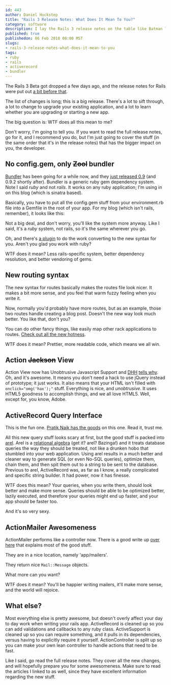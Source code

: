 ```yaml
--- 
id: 443
author: Daniel Huckstep
title: "Rails 3 Release Notes: What Does It Mean To You?"
category: software
description: I lay the Rails 3 release notes on the table like Batman lays out criminals. Easily.
published: true
publishedon: 06 Feb 2010 08:00 MST
slugs: 
- rails-3-release-notes-what-does-it-mean-to-you
tags: 
- ruby
- rails
- activerecord
- bundler
---
```

The Rails 3 Beta got dropped a few days ago, and the release notes for
Rails were put out [a bit before
that](http://guides.rails.info/3_0_release_notes.html).

The list of changes is long; this is a big release. There's a lot to
sift through, a lot to change to upgrade your existing application, and
a lot to learn whether you are upgrading or starting a new app.

The big question is: WTF does all this mean to me?

Don't worry, I'm going to tell you. If you want to read the full release
notes, go for it, and I recommend you do, but I'm just going to cover
the stuff (in the same order that it's in the release notes) that has
the bigger impact on you, the developer.

## No config.gem, only ~~Zool~~ bundler

[Bundler](http://github.com/carlhuda/bundler) has been going for a while
now, and they [just released
0.9](http://yehudakatz.com/2010/02/01/bundler-0-9-heading-toward-1-0/)
(and 0.9.2 shortly after). Bundler is a generic ruby gem dependency
system. Note I said *ruby* and not *rails*. It works on any ruby
application; I'm using in on this blog (which is sinatra based).

Basically, you have to put all the config.gem stuff from your
environment.rb file into a Gemfile in the root of your app. For my blog
(which isn't rails, remember), it looks like this:

<script type="text/javascript" src="http://gist.github.com/296564.js?file=gistfile1.rb"></script>

Not a big deal, and don't worry, you'll like the system more anyway.
Like I said, it's a *ruby* system, not rails, so it's the same wherever
you go.

Oh, and there's [a plugin](http://github.com/rails/rails_upgrade) to do
the work converting to the new syntax for you. Aren't you glad you work
with ruby?

WTF does it mean? Less rails-specific system, better dependency
resolution, and better vendoring of gems.

## New routing syntax

The new syntax for routes basically makes the routes file look nicer. It
makes a bit more sense, and you feel that warm fuzzy feeling when you
write it.

<script type="text/javascript" src="http://gist.github.com/296564.js?file=gistfile2.rb"></script>

Now, normally you'd probably have more routes, but as an example, those
two routes handle creating a blog post. Doesn't the new way look much
better. You like that, don't you?

You can do other fancy things, like easily map other rack applications
to routes. [Check out all the new
hotness](http://yehudakatz.com/2009/12/26/the-rails-3-router-rack-it-up/).

WTF does it mean? Prettier, more readable code, which means we all win.

## Action ~~Jackson~~ View

Action View now has Unobtrusive Javascript Support and
[DHH](http://twitter.com/dhh) [tells
why](http://twitter.com/dhh/status/8391549740). Oh, and it's awesome. It
means you don't need a hack to use jQuery instead of prototype; it just
works. It also means that your HTML isn't filled with
`onclick="omg('hax');"` stuff. Everything is nice, and *unobtrusive*. It
uses HTML5 goodness to accomplish things, and we all love HTML5. Well,
except for, you know, Adobe.

## ActiveRecord Query Interface

This is the fun one. [Pratik Naik has the
goods](http://m.onkey.org/2010/1/22/active-record-query-interface) on
this one. Read it, trust me.

All this new query stuff looks scary at first, but the good stuff is
packed into [arel](http://github.com/nkallen/arel). Arel is a
[relational algebra](http://en.wikipedia.org/wiki/Relational_algebra)
(get it? arel? Bazinga!) and it treats database queries the way they
should be treated, not like a drunken hobo that stumbled into your web
application. Using arel results in a much better and cleaner way to
generate SQL (or even No-SQL queries), optimize them, chain them, and
then spit them out to a string to be sent to the database. Previous to
arel, ActiveRecord was, as far as I know, a really complicated and
specific string builder. It had power, now it has finesse.

WTF does this mean? Your queries, when you write them, should look
better and make more sense. Queries should be able to be optimized
better, lazily executed, and therefore your queries might end up faster,
and your app should be faster too.

And it's so very sexy.

## ActionMailer Awesomeness

ActionMailer performs like a controller now. There is a good write up
[over
here](http://lindsaar.net/2010/1/26/new-actionmailer-api-in-rails-3)
that explains most of the good stuff.

They are in a nice location, namely 'app/mailers'.

They return nice `Mail::Message` objects.

What more can you want?

WTF does it mean? You'll be happier writing mailers, it'll make more
sense, and the world will rejoice.

## What else?

Most everything else is pretty awesome, but doesn't overly affect your
day to day work when writing your rails app. ActiveRecord is cleaned up
so you can add validations and callbacks to any ruby class.
ActiveSupport is cleaned up so you can require something, and it pulls
in its dependencies, versus having to explicitly require it yourself.
ActionController is split up so you can make your own lean controller to
handle actions that need to be fast.

Like I said, go read the full release notes. They cover all the new
changes, and will hopefully prepare you for some awesomeness. Make sure
to read the articles I linked to as well, since they have excellent
information regarding the new stuff.
